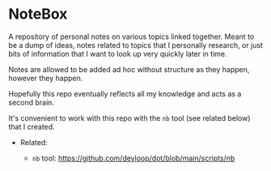 # NoteBox

A repository of personal notes on various topics linked together.
Meant to be a dump of ideas, notes related to topics that I personally research,
or just bits of information that I want to look up very quickly later in time. 

Notes are allowed to be added ad hoc without structure as they happen, however 
they happen. 

Hopefully this repo eventually reflects all my knowledge and acts as a second brain.

It's convenient to work with this repo with the `nb` tool (see related below) 
that I created.

* Related:
  
  - `nb` tool: <https://github.com/deyloop/dot/blob/main/scripts/nb>



